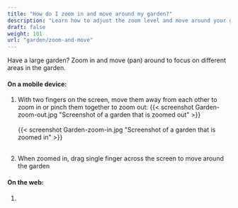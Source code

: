 ```yaml
---
title: "How do I zoom in and move around my garden?"
description: "Learn how to adjust the zoom level and move around your garden"
draft: false
weight: 101
url: "garden/zoom-and-move"
---
```

Have a large garden? Zoom in and move (pan) around to focus on different areas in the garden.

#### On a mobile device:

1. With two fingers on the screen, move them away from each other to zoom in or pinch them together to zoom out:
{{< screenshot Garden-zoom-out.jpg "Screenshot of a garden that is zoomed out" >}}<br /><br />
{{< screenshot Garden-zoom-in.jpg "Screenshot of a garden that is zoomed in" >}}<br /><br />

2. When zoomed in, drag single finger across the screen to move around the garden


#### On the web:

1.
